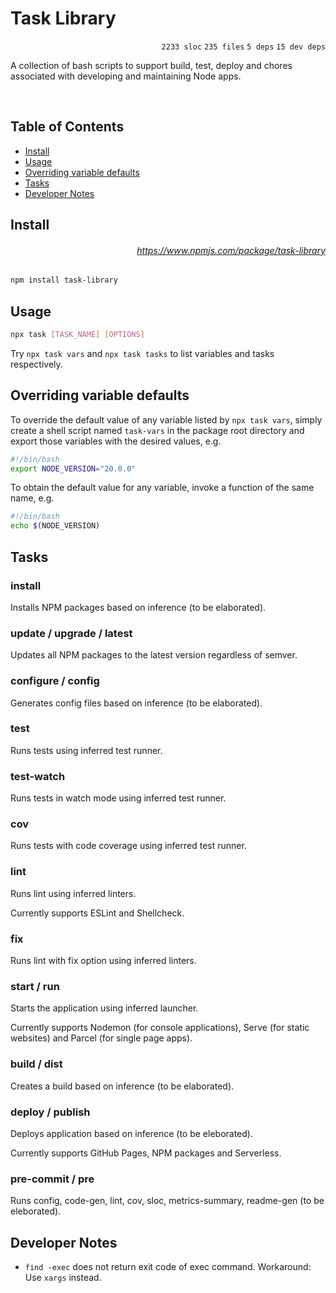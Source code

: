 # Task Library

<p align="right"><code>2233 sloc</code>&nbsp;<code>235 files</code>&nbsp;<code>5 deps</code>&nbsp;<code>15 dev deps</code></p>

A collection of bash scripts to support build, test, deploy and chores associated with developing and maintaining Node apps.

<br />

<!-- START doctoc generated TOC please keep comment here to allow auto update -->
<!-- DON'T EDIT THIS SECTION, INSTEAD RE-RUN doctoc TO UPDATE -->
## Table of Contents

- [Install](#install)
- [Usage](#usage)
- [Overriding variable defaults](#overriding-variable-defaults)
- [Tasks](#tasks)
- [Developer Notes](#developer-notes)

<!-- END doctoc generated TOC please keep comment here to allow auto update -->

## Install

###### <p align="right"><a href="https://www.npmjs.com/package/task-library">https://www.npmjs.com/package/task-library</a></p>
```sh
npm install task-library
```

## Usage

```sh
npx task [TASK_NAME] [OPTIONS]
```

Try `npx task vars` and `npx task tasks` to list variables and tasks respectively.

## Overriding variable defaults

To override the default value of any variable listed by `npx task vars`, simply create a shell script named `task-vars` in the package root directory and export those variables with the desired values, e.g.

```sh
#!/bin/bash
export NODE_VERSION="20.0.0"
```

To obtain the default value for any variable, invoke a function of the same name, e.g.

```sh
#!/bin/bash
echo $(NODE_VERSION)
```

## Tasks

### install

Installs NPM packages based on inference (to be elaborated).

### update / upgrade / latest

Updates all NPM packages to the latest version regardless of semver.

### configure / config

Generates config files based on inference (to be elaborated).

### test

Runs tests using inferred test runner.

### test-watch

Runs tests in watch mode using inferred test runner.

### cov

Runs tests with code coverage using inferred test runner.

### lint

Runs lint using inferred linters.

Currently supports ESLint and Shellcheck.

### fix

Runs lint with fix option using inferred linters.

### start / run

Starts the application using inferred launcher.

Currently supports Nodemon (for console applications), Serve (for static websites) and Parcel (for single page apps).

### build / dist

Creates a build based on inference (to be elaborated).

### deploy / publish

Deploys application based on inference (to be eleborated).

Currently supports GitHub Pages, NPM packages and Serverless.

### pre-commit / pre

Runs config, code-gen, lint, cov, sloc, metrics-summary, readme-gen (to be eleborated).

## Developer Notes

- `find -exec` does not return exit code of exec command. Workaround: Use `xargs` instead.
